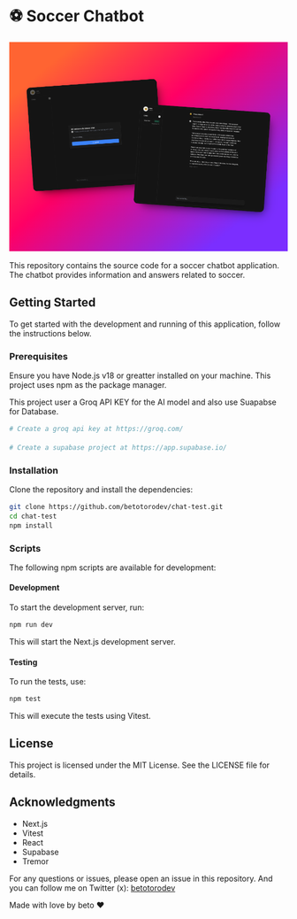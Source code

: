 
# ⚽️ Soccer Chatbot

![Chat bot screenshots](./app/project.png)

This repository contains the source code for a soccer chatbot application. The chatbot provides information and answers related to soccer.

## Getting Started

To get started with the development and running of this application, follow the instructions below.

### Prerequisites

Ensure you have Node.js v18 or greatter installed on your machine. This project uses npm as the package manager.

This project user a Groq API KEY for the AI model and also use Suapabse for Database.

```bash
# Create a groq api key at https://groq.com/

# Create a supabase project at https://app.supabase.io/
```


### Installation

Clone the repository and install the dependencies:

```bash
git clone https://github.com/betotorodev/chat-test.git
cd chat-test
npm install
```

### Scripts

The following npm scripts are available for development:

#### Development

To start the development server, run:

```bash
npm run dev
```

This will start the Next.js development server.

#### Testing

To run the tests, use:

```bash
npm test
```

This will execute the tests using Vitest.

## License

This project is licensed under the MIT License. See the LICENSE file for details.

## Acknowledgments

- Next.js
- Vitest
- React
- Supabase
- Tremor

For any questions or issues, please open an issue in this repository. 
And you can follow me on Twitter (x): [betotorodev](https://twitter.com/betotorodev)

Made with love by beto ♥️
